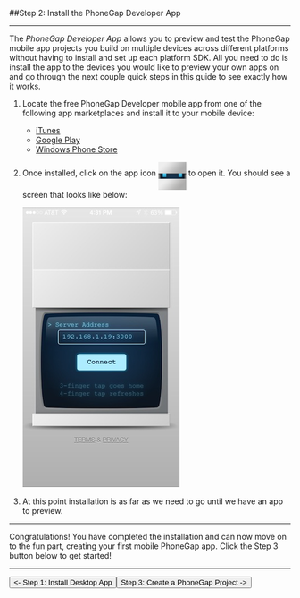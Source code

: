 <link href="../css/styles.css" rel="stylesheet">
<link href="../css/bootstrap.css" rel="stylesheet">
<div class="sidebar"></div>

##Step 2: Install the PhoneGap Developer App<hr>

The *PhoneGap Developer App* allows you to preview and test the PhoneGap mobile app projects you build on multiple devices across different platforms without having to install and set up each platform SDK.  All you need to do is install the app to the devices you would like to preview your own apps on and go through the next couple quick steps in this guide to see exactly how it works.

1. Locate the free PhoneGap Developer mobile app from one of the following app marketplaces and install it to your mobile device:

	- [iTunes](https://itunes.apple.com/app/id843536693)
	- [Google Play](https://play.google.com/store/apps/details?id=com.adobe.phonegap.app)
	- [Windows Phone Store](http://www.windowsphone.com/en-us/store/app/phonegap-developer/5c6a2d1e-4fad-4bf8-aaf7-71380cc84fe3)

2. Once installed, click on the app icon <img src="../images/dev-app-icon.png" width="50" height="50" align="middle"/> to open it. You should see a screen that looks like below:

      <img src="../images/dev-app-main.jpg"/>
3. At this point installation is as far as we need to go until we have an app to preview.
<hr>
Congratulations! You have completed the installation and can now move on to the fun part, creating your first mobile PhoneGap app. Click the Step 3 button below to get started!  

<hr>
<a href="desktop-install.html"><button class="btn-prev"><- Step 1: Install Desktop App</button></a><a href="../create/desktop-create.html"><button class="btn-next">Step 3: Create a PhoneGap Project -></button></a>
